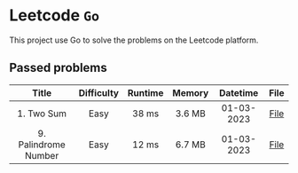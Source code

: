 # Leetcode `Go`

This project use Go to solve the problems on the Leetcode platform.

## Passed problems

|        Title         | Difficulty | Runtime | Memory |  Datetime  |                File                 |
|:--------------------:|:----------:|:-------:|:------:|:----------:|:-----------------------------------:|
|      1. Two Sum      |    Easy    |  38 ms  | 3.6 MB | 01-03-2023 |      [File](./src/1.TwoSum.go)      |
| 9. Palindrome Number |    Easy    |  12 ms  | 6.7 MB | 01-03-2023 | [File](./src/9.PalindromeNumber.go) |
